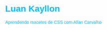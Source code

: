 <DOCTYPE html>


<html language="pt-BR">

<head>

<body>

<font face="arial" color="#00BFFF">
<h1>Luan Kayllon</h1>
<div class="ac_box">
      <div class="ac_box_top"><div>
            <div class="ac_box_cont">
			 Aprendendo macetes de CSS com Allan Carvalho
             <div>
<div>
</font>

</body>

</head>

</html>


